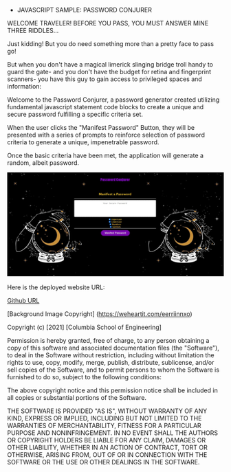 * JAVASCRIPT SAMPLE: PASSWORD CONJURER

WELCOME TRAVELER! BEFORE YOU PASS, YOU MUST ANSWER MINE THREE RIDDLES...

Just kidding! But you do need something more than a pretty face to pass go!

But when you don't have a magical limerick slinging bridge troll handy to guard the gate- and you don't have the budget for retina and fingerprint scanners- you have this guy to gain access to privileged spaces and information:

Welcome to the Password Conjurer, a password generator created utilizing fundamental javascript statement code blocks to create a unique and secure password fulfilling a specific criteria set.

When the user clicks the "Manifest Password" Button, they will be presented with a series of prompts to reinforce selection of password criteria to generate a unique, impenetrable password.

Once the basic criteria have been met, the application will generate a random, albeit password.


![generator main](assets/Deployed_Site.jpg)

Here is the deployed website URL:

[Github URL](https://github.com/LawrieDrew/Password-Generator.git)

[Background Image Copyright] (https://weheartit.com/eerriinnxo)

Copyright (c) [2021] [Columbia School of Engineering]

Permission is hereby granted, free of charge, to any person obtaining a copy
of this software and associated documentation files (the "Software"), to deal
in the Software without restriction, including without limitation the rights
to use, copy, modify, merge, publish, distribute, sublicense, and/or sell
copies of the Software, and to permit persons to whom the Software is
furnished to do so, subject to the following conditions:

The above copyright notice and this permission notice shall be included in all
copies or substantial portions of the Software.

THE SOFTWARE IS PROVIDED "AS IS", WITHOUT WARRANTY OF ANY KIND, EXPRESS OR
IMPLIED, INCLUDING BUT NOT LIMITED TO THE WARRANTIES OF MERCHANTABILITY,
FITNESS FOR A PARTICULAR PURPOSE AND NONINFRINGEMENT. IN NO EVENT SHALL THE
AUTHORS OR COPYRIGHT HOLDERS BE LIABLE FOR ANY CLAIM, DAMAGES OR OTHER
LIABILITY, WHETHER IN AN ACTION OF CONTRACT, TORT OR OTHERWISE, ARISING FROM,
OUT OF OR IN CONNECTION WITH THE SOFTWARE OR THE USE OR OTHER DEALINGS IN THE
SOFTWARE.

